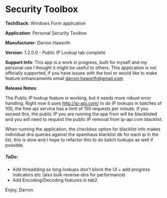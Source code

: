 # Security Toolbox

**TechStack**: Windows Form application

**Application**: Personal Security Toolbox

**Manufacturer**: Darron Haworth

**Version**: 1.2.0.0 - Public  IP Lookup tab complete 

**Support Info**:  This app is a work in progress, built for myself and my personal use I thought it might be useful to others. This application is not officially supported, if you have issues with the tool or would like to make feature enhancements email darron.haworth@gmail.com

**Release Notes**:

The Public IP lookup feature is working, but it needs more robust error handling.  Right now it uses http://ip-api.com/ to do IP lookups in batches of 100, the free api service has a limit of 150 requests per minute.  If you exceed this, the public IP you are running the app from will be blacklisted and you will need to request the public IP removal from ip-api.com blacklist.

When running the application, the checkbox option for blacklist info makes individual dns queries against the spamhaus blacklist db for each ip in the list, this is slow and I hope to refactor this to do batch lookups as well if possible.

##### ToDo:
- Add threadding so long lookups don't block the UI + add progress indicators etc (also bulk reverse-dns for performance)
- Add Encoding/Decoding features in tab2
 
Enjoy,
Darron